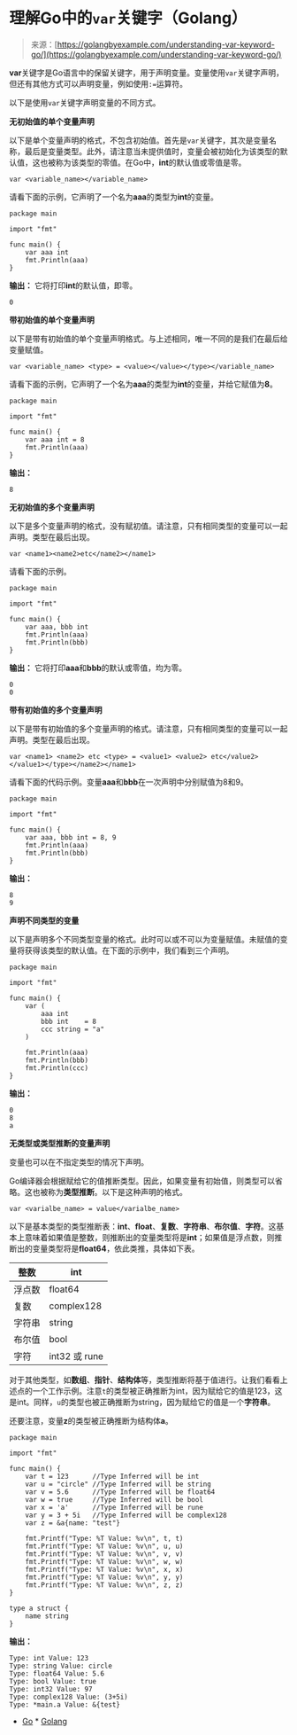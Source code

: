 <!--yml

分类：未分类

日期：2024-10-13 06:21:17

-->

# 理解Go中的`var`关键字（Golang）

> 来源：[https://golangbyexample.com/understanding-var-keyword-go/](https://golangbyexample.com/understanding-var-keyword-go/)

**var**关键字是Go语言中的保留关键字，用于声明变量。变量使用`var`关键字声明，但还有其他方式可以声明变量，例如使用`:=`运算符。

以下是使用`var`关键字声明变量的不同方式。

**无初始值的单个变量声明**

以下是单个变量声明的格式，不包含初始值。首先是`var`关键字，其次是变量名称，最后是变量类型。此外，请注意当未提供值时，变量会被初始化为该类型的默认值，这也被称为该类型的零值。在Go中，**int**的默认值或零值是零。

```
var <variable_name></variable_name> 
```

请看下面的示例，它声明了一个名为**aaa**的类型为**int**的变量。

```
package main

import "fmt"

func main() {
    var aaa int
    fmt.Println(aaa)
}
```

**输出：** 它将打印**int**的默认值，即零。

```
0
```

**带初始值的单个变量声明**

以下是带有初始值的单个变量声明格式。与上述相同，唯一不同的是我们在最后给变量赋值。

```
var <variable_name> <type> = <value></value></type></variable_name>
```

请看下面的示例，它声明了一个名为**aaa**的类型为**int**的变量，并给它赋值为**8**。

```
package main

import "fmt"

func main() {
    var aaa int = 8
    fmt.Println(aaa)
}
```

**输出：**

```
8
```

**无初始值的多个变量声明**

以下是多个变量声明的格式，没有赋初值。请注意，只有相同类型的变量可以一起声明。类型在最后出现。

```
var <name1><name2>etc</name2></name1> 
```

请看下面的示例。

```
package main

import "fmt"

func main() {
    var aaa, bbb int
    fmt.Println(aaa)
    fmt.Println(bbb)
}
```

**输出：** 它将打印**aaa**和**bbb**的默认或零值，均为零。

```
0
0
```

**带有初始值的多个变量声明**

以下是带有初始值的多个变量声明的格式。请注意，只有相同类型的变量可以一起声明。类型在最后出现。

```
var <name1> <name2> etc <type> = <value1> <value2> etc</value2></value1></type></name2></name1>
```

请看下面的代码示例。变量**aaa**和**bbb**在一次声明中分别赋值为8和9。

```
package main

import "fmt"

func main() {
    var aaa, bbb int = 8, 9
    fmt.Println(aaa)
    fmt.Println(bbb)
}
```

**输出：**

```
8
9
```

**声明不同类型的变量**

以下是声明多个不同类型变量的格式。此时可以或不可以为变量赋值。未赋值的变量将获得该类型的默认值。在下面的示例中，我们看到三个声明。

```
package main

import "fmt"

func main() {
    var (
        aaa int
        bbb int    = 8
        ccc string = "a"
    )

    fmt.Println(aaa)
    fmt.Println(bbb)
    fmt.Println(ccc)
}
```

**输出：**

```
0
8
a
```

**无类型或类型推断的变量声明**

变量也可以在不指定类型的情况下声明。

Go编译器会根据赋给它的值推断类型。因此，如果变量有初始值，则类型可以省略。这也被称为**类型推断**。以下是这种声明的格式。

```
var <varialbe_name> = value</varialbe_name>
```

以下是基本类型的类型推断表：**int**、**float**、**复数**、**字符串**、**布尔值**、**字符**。这基本上意味着如果值是整数，则推断出的变量类型将是**int**；如果值是浮点数，则推断出的变量类型将是**float64**，依此类推，具体如下表。

| 整数 | int |
| --- | --- |
| 浮点数 | float64 |
| 复数 | complex128 |
| 字符串 | string |
| 布尔值 | bool |
| 字符 | int32 或 rune |

对于其他类型，如**数组**、**指针**、**结构体**等，类型推断将基于值进行。让我们看看上述点的一个工作示例。注意`t`的类型被正确推断为int，因为赋给它的值是123，这是int。同样，`u`的类型也被正确推断为string，因为赋给它的值是一个**字符串**。

还要注意，变量**z**的类型被正确推断为结构体**a**。

```
package main

import "fmt"

func main() {
    var t = 123      //Type Inferred will be int
    var u = "circle" //Type Inferred will be string
    var v = 5.6      //Type Inferred will be float64
    var w = true     //Type Inferred will be bool
    var x = 'a'      //Type Inferred will be rune
    var y = 3 + 5i   //Type Inferred will be complex128
    var z = &a{name: "test"}

    fmt.Printf("Type: %T Value: %v\n", t, t)
    fmt.Printf("Type: %T Value: %v\n", u, u)
    fmt.Printf("Type: %T Value: %v\n", v, v)
    fmt.Printf("Type: %T Value: %v\n", w, w)
    fmt.Printf("Type: %T Value: %v\n", x, x)
    fmt.Printf("Type: %T Value: %v\n", y, y)
    fmt.Printf("Type: %T Value: %v\n", z, z)
}

type a struct {
    name string
}
```

**输出：**

```
Type: int Value: 123
Type: string Value: circle
Type: float64 Value: 5.6
Type: bool Value: true
Type: int32 Value: 97
Type: complex128 Value: (3+5i)
Type: *main.a Value: &{test}
```

+   [Go](https://golangbyexample.com/tag/go/) *   [Golang](https://golangbyexample.com/tag/golang/)
